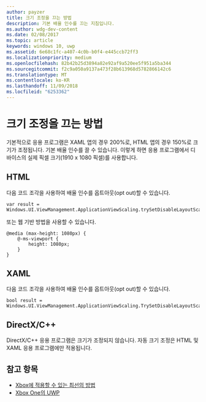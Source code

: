 ```yaml
---
author: payzer
title: 크기 조정을 끄는 방법
description: 기본 배율 인수를 끄는 지침입니다.
ms.author: wdg-dev-content
ms.date: 02/08/2017
ms.topic: article
keywords: windows 10, uwp
ms.assetid: 6e68c1fc-a407-4c0b-b0f4-e445ccb72ff3
ms.localizationpriority: medium
ms.openlocfilehash: 82b42b25d3894a82e92af9a520ee5f951a5ba344
ms.sourcegitcommit: f2c9a050a9137a473f28b613968d5782866142c6
ms.translationtype: MT
ms.contentlocale: ko-KR
ms.lasthandoff: 11/09/2018
ms.locfileid: "6253362"
---
```

# <a name="how-to-turn-off-scaling"></a>크기 조정을 끄는 방법   
기본적으로 응용 프로그램은 XAML 앱의 경우 200%로, HTML 앱의 경우 150%로 크기가 조정됩니다. 기본 배율 인수를 끌 수 있습니다. 이렇게 하면 응용 프로그램에서 디바이스의 실제 픽셀 크기(1910 x 1080 픽셀)를 사용합니다.   
   
## <a name="html"></a>HTML   
다음 코드 조각을 사용하여 배율 인수를 옵트아웃(opt out)할 수 있습니다. 
   
```
var result = Windows.UI.ViewManagement.ApplicationViewScaling.trySetDisableLayoutScaling(true);
```

또는 웹 기반 방법을 사용할 수 있습니다.   

```   
@media (max-height: 1080px) {   
    @-ms-viewport {   
        height: 1080px;   
    }   
}   
```

## <a name="xaml"></a>XAML
다음 코드 조각을 사용하여 배율 인수를 옵트아웃(opt out)할 수 있습니다.   
   
```
bool result = Windows.UI.ViewManagement.ApplicationViewScaling.TrySetDisableLayoutScaling(true);
```
   
## <a name="directxc"></a>DirectX/C++   
DirectX/C++ 응용 프로그램은 크기가 조정되지 않습니다. 자동 크기 조정은 HTML 및 XAML 응용 프로그램에만 적용됩니다.  

## <a name="see-also"></a>참고 항목
- [Xbox에 적용할 수 있는 최선의 방법](tailoring-for-xbox.md)
- [Xbox One의 UWP](index.md)

